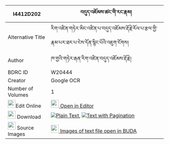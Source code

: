 |I4412D202|བདུད་འཇོམས་ཚང་གི་རང་རྣམ། 
| --- | --- 
|Alternative Title |རིག་འཛིན་གཏེར་མིང་འཛིན་པ་བདུད་འཇོམས་རྡོ་རྗེ་རོལ་པ་རྩལ་གྱི་རྣམ་པར་ཐར་པ་ངེས་དོན་སྙིང་པོའི་འཇུག་ངོགས།
|Author| ཁ་གྱའི་གཏེར་རྒན་རིག་འཛིན་བདུད་འཇོམས་རྡོ་རྗེ།
|BDRC ID | W20444
|Creator | Google OCR
|Number of Volumes| 1
|<img width="25" src="https://img.icons8.com/color/25/000000/edit-property.png">Edit Online| [<img width="25" src="https://avatars.githubusercontent.com/u/45091458?s=200&v=4"> Open in Editor](http://editor.openpecha.org/I4412D202)
|<img width="25" src="https://img.icons8.com/fluent/48/000000/download-2.png"/>  Download | [![](https://img.icons8.com/color/20/000000/txt.png)Plain Text](https://github.com/Openpecha/I4412D202/releases/download/v1/du_jom_tsang_gi_rang_nam_plain_I4412D202.zip), [![](https://img.icons8.com/color/20/000000/txt.png)Text with Pagination](https://github.com/Openpecha/I4412D202/releases/download/v1/du_jom_tsang_gi_rang_nam_pages_I4412D202.zip)
|<img width="25" src="https://img.icons8.com/plasticine/100/000000/pictures-folder.png"/>  Source Images | [<img width="25" src="https://library.bdrc.io/icons/BUDA-small.svg"> Images of text file open in BUDA](https://library.bdrc.io/show/bdr:W20444)